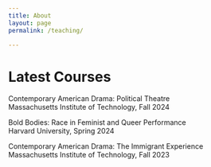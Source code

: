 ```yaml
---
title: About
layout: page
permalink: /teaching/

---
```


# Latest Courses

<style>
  a { text-decoration: none; }
</style>

[Contemporary American Drama: Political Theatre](/teaching/immigrant_drama)<br>
Massachusetts Institute of Technology, Fall 2024

[Bold Bodies: Race in Feminist and Queer Performance](/teaching/bold_bodies)<br>
Harvard University, Spring 2024

[Contemporary American Drama: The Immigrant Experience](/teaching/immigrant_experience)<br>
Massachusetts Institute of Technology, Fall 2023



